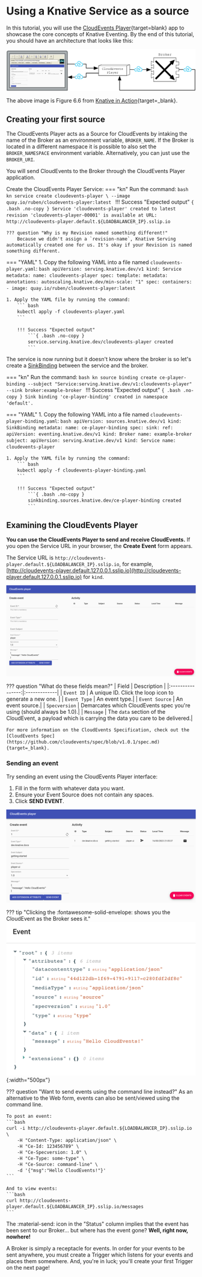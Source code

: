 # Using a Knative Service as a source

In this tutorial, you will use the [CloudEvents Player](https://github.com/ruromero/cloudevents-player){target=blank} app to showcase the core concepts of Knative Eventing. By the end of this tutorial, you should have an architecture that looks like this:

![The CloudEvents Player acts as both a source and a sink for CloudEvents](images/event_diagram.png)

The above image is Figure 6.6 from [Knative in Action](https://www.manning.com/books/knative-in-action){target=_blank}.

## Creating your first source

The CloudEvents Player acts as a Source for CloudEvents by intaking the name of the Broker as an environment variable, `BROKER_NAME`. If the Broker is
located in a different namespace it is possible to also set the `BROKER_NAMESPACE` environment variable. Alternatively, you can just use the `BROKER_URI`.

You will send CloudEvents to the Broker through the CloudEvents Player application.

Create the CloudEvents Player Service:
=== "kn"
    Run the command:
    ```bash
    kn service create cloudevents-player \
    --image quay.io/ruben/cloudevents-player:latest
    ```
    !!! Success "Expected output"
        ```{ .bash .no-copy }
        Service 'cloudevents-player' created to latest revision 'cloudevents-player-00001' is available at URL:
        http://cloudevents-player.default.${LOADBALANCER_IP}.sslip.io
        ```

    ??? question "Why is my Revision named something different!"
        Because we didn't assign a `revision-name`, Knative Serving automatically created one for us. It's okay if your Revision is named something different.

=== "YAML"
    1. Copy the following YAML into a file named `cloudevents-player.yaml`:
        ```bash
        apiVersion: serving.knative.dev/v1
        kind: Service
        metadata:
          name: cloudevents-player
        spec:
          template:
            metadata:
              annotations:
                autoscaling.knative.dev/min-scale: "1"
            spec:
              containers:
                - image: quay.io/ruben/cloudevents-player:latest
        ```

    1. Apply the YAML file by running the command:
        ``` bash
        kubectl apply -f cloudevents-player.yaml
        ```

        !!! Success "Expected output"
            ```{ .bash .no-copy }
            service.serving.knative.dev/cloudevents-player created
            ```

The service is now running but it doesn't know where the broker is so let's create a
[SinkBinding](https://knative.dev/docs/eventing/custom-event-source/sinkbinding/) between the service and the broker.

=== "kn"
    Run the command:
    ```bash
    kn source binding create ce-player-binding --subject "Service:serving.knative.dev/v1:cloudevents-player" --sink broker:example-broker
    ```
    !!! Success "Expected output"
        ```{ .bash .no-copy }
        Sink binding 'ce-player-binding' created in namespace 'default'.
        ```

=== "YAML"
    1. Copy the following YAML into a file named `cloudevents-player-binding.yaml`:
        ```bash
        apiVersion: sources.knative.dev/v1
        kind: SinkBinding
        metadata:
          name: ce-player-binding
        spec:
          sink:
            ref:
              apiVersion: eventing.knative.dev/v1
              kind: Broker
              name: example-broker
          subject:
            apiVersion: serving.knative.dev/v1
            kind: Service
            name: cloudevents-player
        ```

    1. Apply the YAML file by running the command:
        ``` bash
        kubectl apply -f cloudevents-player-binding.yaml
        ```

        !!! Success "Expected output"
            ```{ .bash .no-copy }
            sinkbinding.sources.knative.dev/ce-player-binding created
            ```

## Examining the CloudEvents Player

**You can use the CloudEvents Player to send and receive CloudEvents.**
If you open the Service URL in your browser, the **Create Event** form appears.

The Service URL is `http://cloudevents-player.default.${LOADBALANCER_IP}.sslip.io`,
for example, [http://cloudevents-player.default.127.0.0.1.sslip.io](http://cloudevents-player.default.127.0.0.1.sslip.io) for `kind`.

![The user interface for the CloudEvents Player](images/event_form.png)

??? question "What do these fields mean?"
    | Field          | Description |
    |:----------------:|:-------------|
    | `Event ID`     | A unique ID. Click the loop icon to generate a new one.   |
    | `Event Type`   | An event type.|
    | `Event Source` | An event source.|
    | `Specversion`  | Demarcates which CloudEvents spec you're using (should always be 1.0).|
    | `Message`      | The `data` section of the CloudEvent, a payload which is carrying the data you care to be delivered.|

    For more information on the CloudEvents Specification, check out the [CloudEvents Spec](https://github.com/cloudevents/spec/blob/v1.0.1/spec.md){target=_blank}.

### Sending an event

Try sending an event using the CloudEvents Player interface:

1. Fill in the form with whatever data you want.
1. Ensure your Event Source does not contain any spaces.
1. Click **SEND EVENT**.

![CloudEvents Player Send](images/event_sent.png)

??? tip "Clicking the :fontawesome-solid-envelope: shows you the CloudEvent as the Broker sees it."
    ![Event Details](images/event_details.png){:width="500px"}

??? question "Want to send events using the command line instead?"
    As an alternative to the Web form, events can also be sent/viewed using the command line.

    To post an event:
    ```bash
    curl -i http://cloudevents-player.default.${LOADBALANCER_IP}.sslip.io \
        -H "Content-Type: application/json" \
        -H "Ce-Id: 123456789" \
        -H "Ce-Specversion: 1.0" \
        -H "Ce-Type: some-type" \
        -H "Ce-Source: command-line" \
        -d '{"msg":"Hello CloudEvents!"}'
    ```

    And to view events:
    ```bash
    curl http://cloudevents-player.default.${LOADBALANCER_IP}.sslip.io/messages
    ```

The :material-send: icon in the "Status" column implies that the event has been sent to our Broker... but where has the event gone? **Well, right now, nowhere!**

A Broker is simply a receptacle for events. In order for your events to be sent anywhere, you must create a Trigger which listens for your events and places them somewhere. And, you're in luck; you'll create your first Trigger on the next page!
